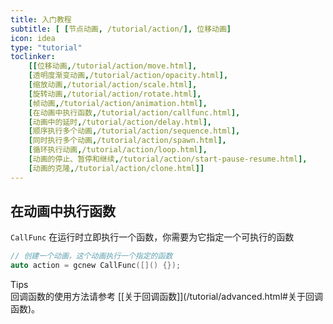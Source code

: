 ```yaml
---
title: 入门教程
subtitle: [ [节点动画, /tutorial/action/], 位移动画]
icon: idea
type: "tutorial"
toclinker: 
    [[位移动画,/tutorial/action/move.html],
    [透明度渐变动画,/tutorial/action/opacity.html],
    [缩放动画,/tutorial/action/scale.html],
    [旋转动画,/tutorial/action/rotate.html],
    [帧动画,/tutorial/action/animation.html],
    [在动画中执行函数,/tutorial/action/callfunc.html],
    [动画中的延时,/tutorial/action/delay.html],
    [顺序执行多个动画,/tutorial/action/sequence.html],
    [同时执行多个动画,/tutorial/action/spawn.html],
    [循环执行动画,/tutorial/action/loop.html],
    [动画的停止、暂停和继续,/tutorial/action/start-pause-resume.html],
    [动画的克隆,/tutorial/action/clone.html]]
---
```

## 在动画中执行函数

`CallFunc` 在运行时立即执行一个函数，你需要为它指定一个可执行的函数

```cpp
// 创建一个动画，这个动画执行一个指定的函数
auto action = gcnew CallFunc([]() {});
```

<div class="ui info message"><div class="header">Tips </div>
回调函数的使用方法请参考 [[关于回调函数]](/tutorial/advanced.html#关于回调函数)。
</div>